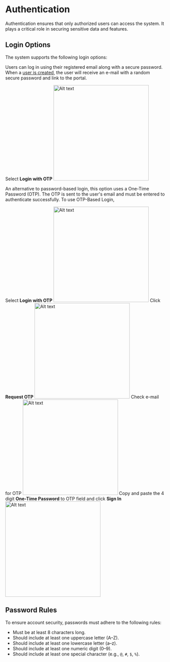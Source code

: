 # Authentication

Authentication ensures that only authorized users can access the system. It plays a critical role in securing sensitive
data and features.

## Login Options

The system supports the following login options:

<tabs>
<tab title="Password-Based Login" id="tab-password-login-id">
<procedure title="Password-Based Login" id="password-login-id">
   <p>
Users can log in using their registered email along with a secure password. When a <a href="User-Management.md">user
is created</a>, the user will receive an e-mail with a random secure password and link to the portal.</p>
   <step>Select <b>Login with OTP</b></step>
   <img src="password-based-login.png" alt="Alt text" width="300" thumbnail="true"/>
</procedure>
</tab>


<tab title="OTP-Based Login" id="tab-otp-login-id">
<procedure title="OTP-Based Login" id="otp-login-id">
   <p>
   An alternative to password-based login, this option uses a One-Time Password (OTP). The OTP is sent to the user's
   email and must be entered to authenticate successfully. To use OTP-Based Login, </p>
   <step>Select <b>Login with OTP</b></step>
   <img src="otp-based-login.png" alt="Alt text" width="300" thumbnail="true"/>
   <step>Click <b>Request OTP</b></step>
   <img src="otp-based-login-request-otp.png" alt="Alt text" width="300" thumbnail="true"/>
   <step>Check e-mail for OTP</step>
   <img src="otp-based-login-email.png" alt="Alt text" width="300" thumbnail="true"/>
   <step>Copy and paste the 4 digit <b>One-Time Password</b> to OTP field and click <b>Sign In</b></step>
   <img src="otp-based-login-otp.png" alt="Alt text" width="300" thumbnail="true"/>
</procedure>
</tab>
</tabs>

## Password Rules

To ensure account security, passwords must adhere to the following rules:

- Must be at least 8 characters long.
- Should include at least one uppercase letter (A–Z).
- Should include at least one lowercase letter (a–z).
- Should include at least one numeric digit (0–9).
- Should include at least one special character (e.g., `@`, `#`, `$`, `%`).